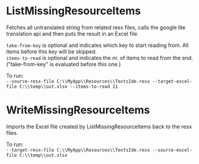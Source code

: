 # ListMissingResourceItems
Fetches all untranslated string from related resx files, calls the google lite translation api and then puts the result in an Excel file.  

`take-from-key` is optional and indicates which key to start reading from. All items before this key will be skipped.  
`items-to-read` is optional and indicates the nr. of items to read from the end. ("take-from-key" is evaluated before this one.)  

To run:  
`--source-resx-file C:\\MyApp\\Resources\\TextsIde.resx --target-excel-file C:\\temp\\out.xlsx --items-to-read 11`

# WriteMissingResourceItems
Imports the Excel file created by ListMissingResourceItems back to the resx files.  

To run:  
`--target-resx-file C:\\MyApp\\Resources\\TextsIde.resx --source-excel-file C:\\temp\\out.xlsx`
